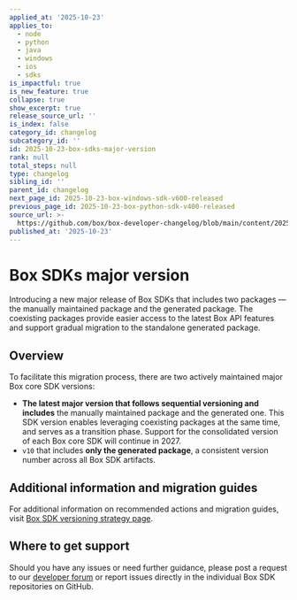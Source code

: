 ```yaml
---
applied_at: '2025-10-23'
applies_to:
  - node
  - python
  - java
  - windows
  - ios
  - sdks
is_impactful: true
is_new_feature: true
collapse: true
show_excerpt: true
release_source_url: ''
is_index: false
category_id: changelog
subcategory_id: ''
id: 2025-10-23-box-sdks-major-version
rank: null
total_steps: null
type: changelog
sibling_id: ''
parent_id: changelog
next_page_id: 2025-10-23-box-windows-sdk-v600-released
previous_page_id: 2025-10-23-box-python-sdk-v400-released
source_url: >-
  https://github.com/box/box-developer-changelog/blob/main/content/2025/10-23-box-sdks-major-version.md
published_at: '2025-10-23'
---
```

# Box SDKs major version

Introducing a new major release of Box SDKs that includes two packages — the manually maintained package and the generated package. The coexisting packages provide easier access to the latest Box API features and support gradual migration to the standalone generated package.

<!-- more -->

## Overview

To facilitate this migration process, there are two actively maintained major Box core SDK versions:

* **The latest major version that follows sequential versioning and includes** the manually maintained package and the generated one. This SDK version enables leveraging coexisting packages at the same time, and serves as a transition phase. Support for the consolidated version of each Box core SDK will continue in 2027.
* `v10` that includes **only the generated package**, a consistent version number across all Box SDK artifacts.

## Additional information and migration guides

For additional information on recommended actions and migration guides, visit [Box SDK versioning strategy page][1].

## Where to get support

Should you have any issues or need further guidance, please post a request to our [developer forum][2] or report issues directly in the individual Box SDK repositories on GitHub.

[1]: https://developer.box.com/guides/tooling/sdks/sdk-versioning/
[2]: https://forum.box.com/